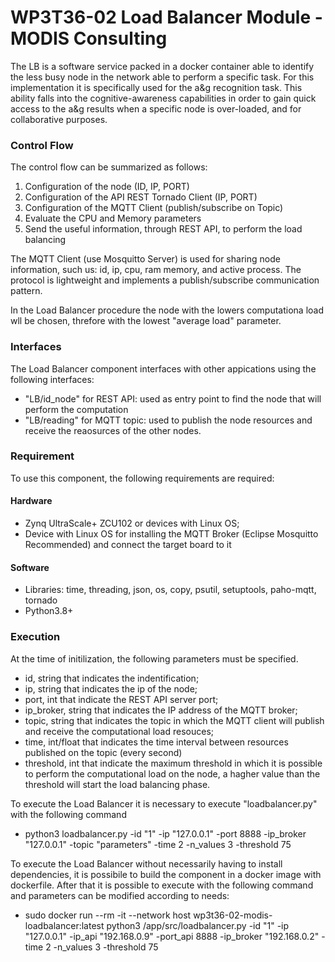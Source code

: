 # WP3T36-02 Load Balancer Module - MODIS Consulting

The LB is a software service packed in a docker container able to identify the less busy node in the network able to perform a specific task. For this implementation it is specifically used for the a&g recognition task. This ability falls into the cognitive-awareness capabilities in order to gain quick access to the a&g results when a specific node is over-loaded, and for collaborative purposes.

### Control Flow 
The control flow can be summarized as follows:
1. Configuration of the node (ID, IP, PORT)
2. Configuration of the API REST Tornado Client (IP, PORT)
3. Configuration of the MQTT Client (publish/subscribe on Topic)
4. Evaluate the CPU and Memory parameters
5. Send the useful information, through REST API, to perform the load balancing 

The MQTT Client (use Mosquitto Server) is used for sharing node information, such us: id, ip, cpu, ram memory, and active process. The protocol is lightweight and implements a publish/subscribe communication pattern.

In the Load Balancer procedure the node with the lowers computationa load wll be chosen, threfore with the lowest "average load" parameter.

### Interfaces 

The Load Balancer component interfaces with other appications using the following interfaces:

- "LB/id_node" for REST API: used as entry point to find the node that will perform the computation 
- "LB/reading" for MQTT topic: used to publish the node resources and receive the reaosurces of the other nodes.

### Requirement 
To use this component, the following requirements are required: 

#### Hardware
- Zynq UltraScale+ ZCU102 or devices with Linux OS;
- Device with Linux OS for installing the MQTT Broker (Eclipse Mosquitto Recommended) and connect the target board to it
#### Software
- Libraries: time, threading, json, os, copy, psutil, setuptools, paho-mqtt, tornado
- Python3.8+

### Execution 
At the time of initilization, the following parameters must be specified.

- id, string that indicates the indentification; 
- ip, string that indicates the ip of the node;
- port, int that indicate the REST API server port; 
- ip_broker, string that indicates the IP address of the MQTT broker; 
- topic, string that indicates the topic in which the MQTT client will publish and receive the computational load resouces;
- time, int/float that indicates the time interval between resources published on the topic (every <time> second)
- threshold, int that indicate the maximum threshold in which it is possible to perform the computational load on the node, a hagher value than the threshold will start the load balancing phase. 

To execute the Load Balancer it is necessary to execute "loadbalancer.py" with the following command 

- python3 loadbalancer.py -id "1" -ip "127.0.0.1" -port 8888 -ip_broker "127.0.0.1" -topic "parameters" -time 2 -n_values 3 -threshold 75

To execute the Load Balancer without necessarily having to install dependencies, it is possibile to build the component in a docker image with dockerfile.
After that it is possible to execute with the following command and parameters can be modified 
according to needs: 

- sudo docker run --rm -it --network host wp3t36-02-modis-loadbalancer:latest python3 /app/src/loadbalancer.py -id "1" -ip "127.0.0.1" -ip_api "192.168.0.9" -port_api 8888 -ip_broker "192.168.0.2" -time 2 -n_values 3 -threshold 75
